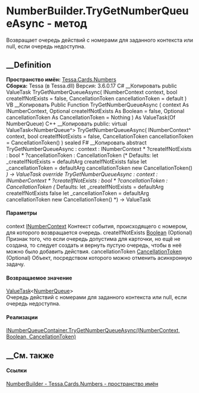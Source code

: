 # NumberBuilder.TryGetNumberQueueAsync - метод
Возвращает очередь действий с номерами для заданного контекста или null, если
очередь недоступна.
## __Definition
 **Пространство имён:** [Tessa.Cards.Numbers](N_Tessa_Cards_Numbers.htm)  
 **Сборка:** Tessa (в Tessa.dll) Версия: 3.6.0.17
C# __Копировать
     public ValueTask<NumberQueue> TryGetNumberQueueAsync(
    	INumberContext context,
    	bool createIfNotExists = false,
    	CancellationToken cancellationToken = default
    )
VB __Копировать
     Public Function TryGetNumberQueueAsync ( 
    	context As INumberContext,
    	Optional createIfNotExists As Boolean = false,
    	Optional cancellationToken As CancellationToken = Nothing
    ) As ValueTask(Of NumberQueue)
C++ __Копировать
     public:
    virtual ValueTask<NumberQueue^> TryGetNumberQueueAsync(
    	INumberContext^ context, 
    	bool createIfNotExists = false, 
    	CancellationToken cancellationToken = CancellationToken()
    ) sealed
F# __Копировать
     abstract TryGetNumberQueueAsync : 
            context : INumberContext * 
            ?createIfNotExists : bool * 
            ?cancellationToken : CancellationToken 
    (* Defaults:
            let _createIfNotExists = defaultArg createIfNotExists false
            let _cancellationToken = defaultArg cancellationToken new CancellationToken()
    *)
    -> ValueTask<NumberQueue> 
    override TryGetNumberQueueAsync : 
            context : INumberContext * 
            ?createIfNotExists : bool * 
            ?cancellationToken : CancellationToken 
    (* Defaults:
            let _createIfNotExists = defaultArg createIfNotExists false
            let _cancellationToken = defaultArg cancellationToken new CancellationToken()
    *)
    -> ValueTask<NumberQueue> 
#### Параметры
context [INumberContext](T_Tessa_Cards_Numbers_INumberContext.htm)
     Контекст события, происходящего с номером, для которого возвращается очередь. 
createIfNotExists
[Boolean](https://learn.microsoft.com/dotnet/api/system.boolean) (Optional)
     Признак того, что если очередь допустима для карточки, но ещё не создана, то следует создать и вернуть пустую очередь, чтобы в неё можно было добавить действия. 
cancellationToken
[CancellationToken](https://learn.microsoft.com/dotnet/api/system.threading.cancellationtoken)
(Optional)
    Объект, посредством которого можно отменить асинхронную задачу.
#### Возвращаемое значение
[ValueTask](https://learn.microsoft.com/dotnet/api/system.threading.tasks.valuetask-1)<[NumberQueue](T_Tessa_Cards_Numbers_NumberQueue.htm)>  
Очередь действий с номерами для заданного контекста или null, если очередь
недоступна.
#### Реализации
[INumberQueueContainer.TryGetNumberQueueAsync(INumberContext, Boolean,
CancellationToken)](M_Tessa_Cards_Numbers_INumberQueueContainer_TryGetNumberQueueAsync.htm)  
##  __См. также
#### Ссылки
[NumberBuilder - ](T_Tessa_Cards_Numbers_NumberBuilder.htm)
[Tessa.Cards.Numbers - пространство имён](N_Tessa_Cards_Numbers.htm)
